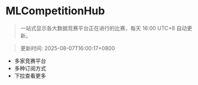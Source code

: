 # MLCompetitionHub

> 一站式显示各大数据竞赛平台正在进行的比赛，每天 16:00 UTC+8 自动更新。
  
> 更新时间: 2025-08-07T16:00:17+0800 

* 多家竞赛平台
* 多种订阅方式
* 下拉查看更多